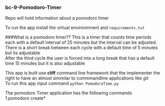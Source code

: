 ### bc-9-Pomodoro-Timer
Repo will hold information about a pomodoro timer

To run the app install the virtual environmnent and `requirements.txt`

###What is a pomodoro timer??
This is a timer that counts time periods each with a default interval of 25 minutes but the interval can be adjusted.  
There is a short break between each cycle with a default time of 5 minutes but its adjustable  
After the third cycle the user is forced into a long break that has a default time 15 minutes but it is also adjustable  

This app is built use __cliff__ command line framework that the implementer the right to have an almost simmilar to commmandline applications like *git*  
To run this app input command `python PomodoroTime.py`

The pomodoro Timer application has the following commands  
1.pomodoro create\*<title> this creates a timer object with the *title* implemented as 
    `pomodoro create*Presentation2` 
2. pomodoro config_time\*<hrs:min:sec> this command modifies the default duration time 
   `pomodoro config_time*1:34:20` the interval is 1 hr 34 minutes and 20 secs 
3. pomodoro config_shortbreak\*<hrs:min:sec> 
   `pomodoro config_shortbreak*7:0` the shortbreak time is 7 minutes 0 seconds 
4. pomodoro config_longbreak*<hrs:min:sec> 
   `pomodoro config_longbreak*20:0` the longbreak time is 20 minutes 0 seconds 
5. pomodoro config_sound\*<on/off> Command sets the sound to either ring or not 
    `pomodoro config_sound*on` set sound on 
6. pomodoro timer\*<hrs:min:sec> command set time from which the timer should start counting default time is now  
   `pomodoro timer*1:30:0` command sets to start the timer to start in 1hr and 30min  
7. pomodoro start\*<title> command pushes all the data of a created task to the database  
 `pomodoro start*Presentation2` presentation2 has been set active and timer is countinng or its waiting to start counting  
8. pomodoro pause\*<title> command moves a task that is in status active to status pending which means its timer has been stopped temporarirly  
   `pomodoro pause*Presentation2` 
9. pomodoro stop\*<title> task is moved at status finished. At this status a task is considered permanently stopped or its timer rang  
   `pomodoro stop*Presentation`
10. listitems This command list all the data in the database  
  `listitems`
11. listitems byday\*<dd:mm:YYYY> This command Lists all task with the start time equal to the given parameter  
  `listitems byday*28:08:2016` check all the command with the start date as 28th August 2016  

__To do List__
  * command 6
  * command 8
  * command 11
  * command 9

Done by __Migwi Ndung'u__ @ 
###0703764266
